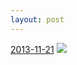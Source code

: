```yaml
---
layout: post
---
```


<p>
  <time><a href="/224">2013-11-21</a></time>
  <a href="/224"><img src="{{ site.assets_url }}/224-640.jpg" srcset="{{ site.assets_url }}/224-1280.jpg 1280w, {{ site.assets_url }}/224-960.jpg 960w, {{ site.assets_url }}/224-640.jpg 640w, {{ site.assets_url }}/224-320.jpg 320w" sizes="(min-width: 700px) 50vw, calc(100vw - 2rem)" /></a>
</p>
